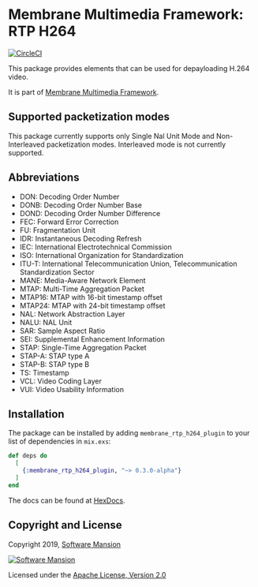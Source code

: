 # Membrane Multimedia Framework: RTP H264
[![CircleCI](https://circleci.com/gh/membraneframework/membrane-element-rtp-h264.svg?style=svg)](https://circleci.com/gh/membraneframework/membrane-element-rtp-h264)

This package provides elements that can be used for depayloading H.264 video.

It is part of [Membrane Multimedia Framework](https://membraneframework.org).

## Supported packetization modes

This package currently supports only
Single Nal Unit Mode and Non-Interleaved packetization modes.
Interleaved mode is not currently supported.

## Abbreviations

* DON:        Decoding Order Number
* DONB:       Decoding Order Number Base
* DOND:       Decoding Order Number Difference
* FEC:        Forward Error Correction
* FU:         Fragmentation Unit
* IDR:        Instantaneous Decoding Refresh
* IEC:        International Electrotechnical Commission
* ISO:        International Organization for Standardization
* ITU-T:      International Telecommunication Union, Telecommunication Standardization Sector
* MANE:       Media-Aware Network Element
* MTAP:       Multi-Time Aggregation Packet
* MTAP16:     MTAP with 16-bit timestamp offset
* MTAP24:     MTAP with 24-bit timestamp offset
* NAL:        Network Abstraction Layer
* NALU:       NAL Unit
* SAR:        Sample Aspect Ratio
* SEI:        Supplemental Enhancement Information
* STAP:       Single-Time Aggregation Packet
* STAP-A:     STAP type A
* STAP-B:     STAP type B
* TS:         Timestamp
* VCL:        Video Coding Layer
* VUI:        Video Usability Information


## Installation

The package can be installed by adding `membrane_rtp_h264_plugin` to your list of dependencies in `mix.exs`:

```elixir
def deps do
  [
    {:membrane_rtp_h264_plugin, "~> 0.3.0-alpha"}
  ]
end
```

The docs can be found at [HexDocs](https://hexdocs.pm/membrane_element_rtp_h264).

## Copyright and License

Copyright 2019, [Software Mansion](https://swmansion.com/?utm_source=git&utm_medium=readme&utm_campaign=membrane)

[![Software Mansion](https://logo.swmansion.com/logo?color=white&variant=desktop&width=200&tag=membrane-github)](https://swmansion.com/?utm_source=git&utm_medium=readme&utm_campaign=membrane)

Licensed under the [Apache License, Version 2.0](LICENSE)
